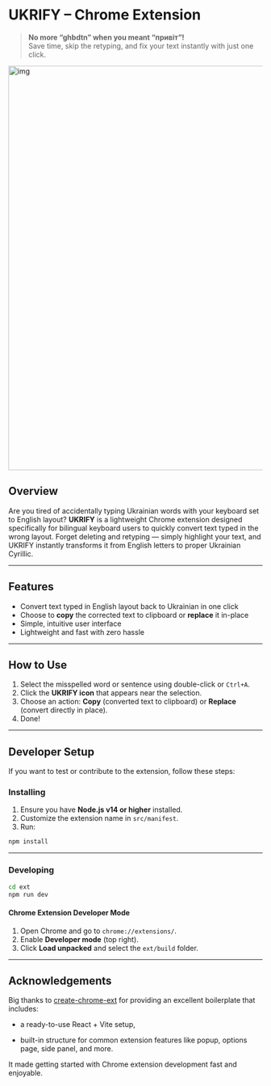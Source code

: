 # UKRIFY – Chrome Extension

> **No more “ghbdtn” when you meant “привіт”!**  
Save time, skip the retyping, and fix your text instantly with just one click.

<img width="1280" height="800" alt="img" src="https://github.com/user-attachments/assets/3dc75444-fd28-4999-bccb-b36c5f4735e2" />

## Overview

Are you tired of accidentally typing Ukrainian words with your keyboard set to English layout?
**UKRIFY** is a lightweight Chrome extension designed specifically for bilingual keyboard users to quickly convert text typed in the wrong layout.
Forget deleting and retyping — simply highlight your text, and UKRIFY instantly transforms it from English letters to proper Ukrainian Cyrillic.

---

## Features

- Convert text typed in English layout back to Ukrainian in one click  
- Choose to **copy** the corrected text to clipboard or **replace** it in-place  
- Simple, intuitive user interface  
- Lightweight and fast with zero hassle  

---

## How to Use

1. Select the misspelled word or sentence using double-click or `Ctrl+A`.
2. Click the **UKRIFY icon** that appears near the selection.
3. Choose an action: **Copy** (converted text to clipboard) or **Replace** (convert directly in place).
4. Done!

---

## Developer Setup

If you want to test or contribute to the extension, follow these steps:

### Installing

1. Ensure you have **Node.js v14 or higher** installed.
2. Customize the extension name in `src/manifest`.
3. Run:

```bash
npm install
```

---

### Developing

```bash
cd ext
npm run dev
```

#### Chrome Extension Developer Mode

1. Open Chrome and go to `chrome://extensions/`.
2. Enable **Developer mode** (top right).
3. Click **Load unpacked** and select the `ext/build` folder.

---

## Acknowledgements

Big thanks to [create-chrome-ext](https://github.com/guocaoyi/create-chrome-ext) for providing an excellent boilerplate that includes:

- a ready-to-use React + Vite setup,

- built-in structure for common extension features like popup, options page, side panel, and more.

It made getting started with Chrome extension development fast and enjoyable.

